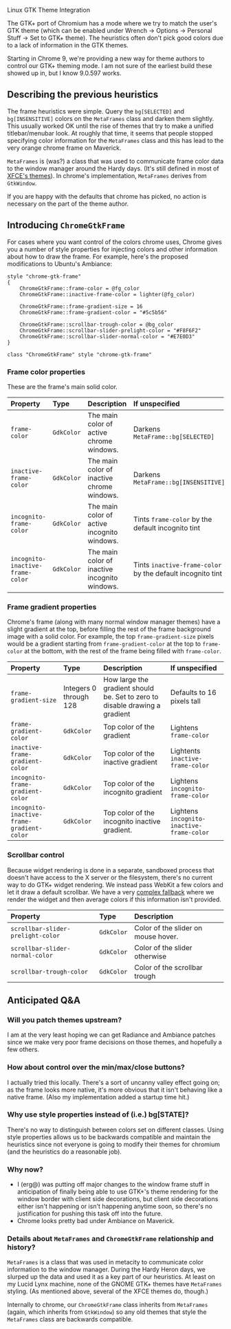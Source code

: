 Linux GTK Theme Integration

The GTK+ port of Chromium has a mode where we try to match the user's GTK theme
(which can be enabled under Wrench -> Options -> Personal Stuff -> Set to GTK+
theme). The heuristics often don't pick good colors due to a lack of information
in the GTK themes.

Starting in Chrome 9, we're providing a new way for theme authors to control our
GTK+ theming mode. I am not sure of the earliest build these showed up in, but I
know 9.0.597 works.

## Describing the previous heuristics

The frame heuristics were simple. Query the `bg[SELECTED]` and `bg[INSENSITIVE]`
colors on the `MetaFrames` class and darken them slightly. This usually worked
OK until the rise of themes that try to make a unified titlebar/menubar look. At
roughly that time, it seems that people stopped specifying color information for
the `MetaFrames` class and this has lead to the very orange chrome frame on
Maverick.

`MetaFrames` is (was?) a class that was used to communicate frame color data to
the window manager around the Hardy days. (It's still defined in most of
[XFCE's themes](http://packages.ubuntu.com/maverick/gtk2-engines-xfce)). In
chrome's implementation, `MetaFrames` derives from `GtkWindow`.

If you are happy with the defaults that chrome has picked, no action is
necessary on the part of the theme author.

## Introducing `ChromeGtkFrame`

For cases where you want control of the colors chrome uses, Chrome gives you a
number of style properties for injecting colors and other information about how
to draw the frame. For example, here's the proposed modifications to Ubuntu's
Ambiance:

```
style "chrome-gtk-frame"
{
    ChromeGtkFrame::frame-color = @fg_color
    ChromeGtkFrame::inactive-frame-color = lighter(@fg_color)

    ChromeGtkFrame::frame-gradient-size = 16
    ChromeGtkFrame::frame-gradient-color = "#5c5b56"

    ChromeGtkFrame::scrollbar-trough-color = @bg_color
    ChromeGtkFrame::scrollbar-slider-prelight-color = "#F8F6F2"
    ChromeGtkFrame::scrollbar-slider-normal-color = "#E7E0D3"
}

class "ChromeGtkFrame" style "chrome-gtk-frame"
```

### Frame color properties

These are the frame's main solid color.

| **Property** | **Type** | **Description** | **If unspecified** |
|:-------------|:---------|:----------------|:-------------------|
| `frame-color` | `GdkColor` | The main color of active chrome windows. | Darkens `MetaFrame::bg[SELECTED]` |
| `inactive-frame-color` | `GdkColor` | The main color of inactive chrome windows. | Darkens `MetaFrame::bg[INSENSITIVE]` |
| `incognito-frame-color` | `GdkColor` | The main color of active incognito windows. | Tints `frame-color` by the default incognito tint |
| `incognito-inactive-frame-color` | `GdkColor` | The main color of inactive incognito windows. | Tints `inactive-frame-color` by the default incognito tint |

### Frame gradient properties

Chrome's frame (along with many normal window manager themes) have a slight
gradient at the top, before filling the rest of the frame background image with
a solid color. For example, the top `frame-gradient-size` pixels would be a
gradient starting from `frame-gradient-color` at the top to `frame-color` at the
bottom, with the rest of the frame being filled with `frame-color`.

| **Property** | **Type** | **Description** | **If unspecified** |
|:-------------|:---------|:----------------|:-------------------|
| `frame-gradient-size` | Integers 0 through 128 | How large the gradient should be. Set to zero to disable drawing a gradient | Defaults to 16 pixels tall |
| `frame-gradient-color` | `GdkColor` | Top color of the gradient | Lightens `frame-color` |
| `inactive-frame-gradient-color` | `GdkColor` | Top color of the inactive gradient | Lightents `inactive-frame-color` |
| `incognito-frame-gradient-color` | `GdkColor` | Top color of the incognito gradient | Lightens `incognito-frame-color` |
| `incognito-inactive-frame-gradient-color` | `GdkColor` | Top color of the incognito inactive gradient. | Lightens `incognito-inactive-frame-color` |

### Scrollbar control

Because widget rendering is done in a separate, sandboxed process that doesn't
have access to the X server or the filesystem, there's no current way to do
GTK+ widget rendering. We instead pass WebKit a few colors and let it draw a
default scrollbar. We have a very
[complex fallback](http://git.chromium.org/gitweb/?p=chromium.git;a=blob;f=chrome/browser/gtk/gtk_theme_provider.cc;h=a57ab6b182b915192c84177f1a574914c44e2e71;hb=3f873177e192f5c6b66ae591b8b7205d8a707918#l424)
where we render the widget and then average colors if this information isn't
provided.

| **Property** | **Type** | **Description** |
|:-------------|:---------|:----------------|
| `scrollbar-slider-prelight-color` | `GdkColor` | Color of the slider on mouse hover. |
| `scrollbar-slider-normal-color` | `GdkColor` | Color of the slider otherwise |
| `scrollbar-trough-color` | `GdkColor` | Color of the scrollbar trough |

## Anticipated Q&A

### Will you patch themes upstream?

I am at the very least hoping we can get Radiance and Ambiance patches since we
make very poor frame decisions on those themes, and hopefully a few others.

### How about control over the min/max/close buttons?

I actually tried this locally. There's a sort of uncanny valley effect going on;
as the frame looks more native, it's more obvious that it isn't behaving like a
native frame. (Also my implementation added a startup time hit.)

### Why use style properties instead of (i.e.) bg[STATE]?

There's no way to distinguish between colors set on different classes. Using
style properties allows us to be backwards compatible and maintain the
heuristics since not everyone is going to modify their themes for chromium (and
the heuristics do a reasonable job).

### Why now?

*   I (erg@) was putting off major changes to the window frame stuff in
    anticipation of finally being able to use GTK+'s theme rendering for the
    window border with client side decorations, but client side decorations
    either isn't happening or isn't happening anytime soon, so there's no
    justification for pushing this task off into the future.
*   Chrome looks pretty bad under Ambiance on Maverick.

### Details about `MetaFrames` and `ChromeGtkFrame` relationship and history?

`MetaFrames` is a class that was used in metacity to communicate color
information to the window manager. During the Hardy Heron days, we slurped up
the data and used it as a key part of our heuristics. At least on my Lucid Lynx
machine, none of the GNOME GTK+ themes have `MetaFrames` styling. (As mentioned
above, several of the XFCE themes do, though.)

Internally to chrome, our `ChromeGtkFrame` class inherits from `MetaFrames`
(again, which inherits from `GtkWindow`) so any old themes that style the
`MetaFrames` class are backwards compatible.

